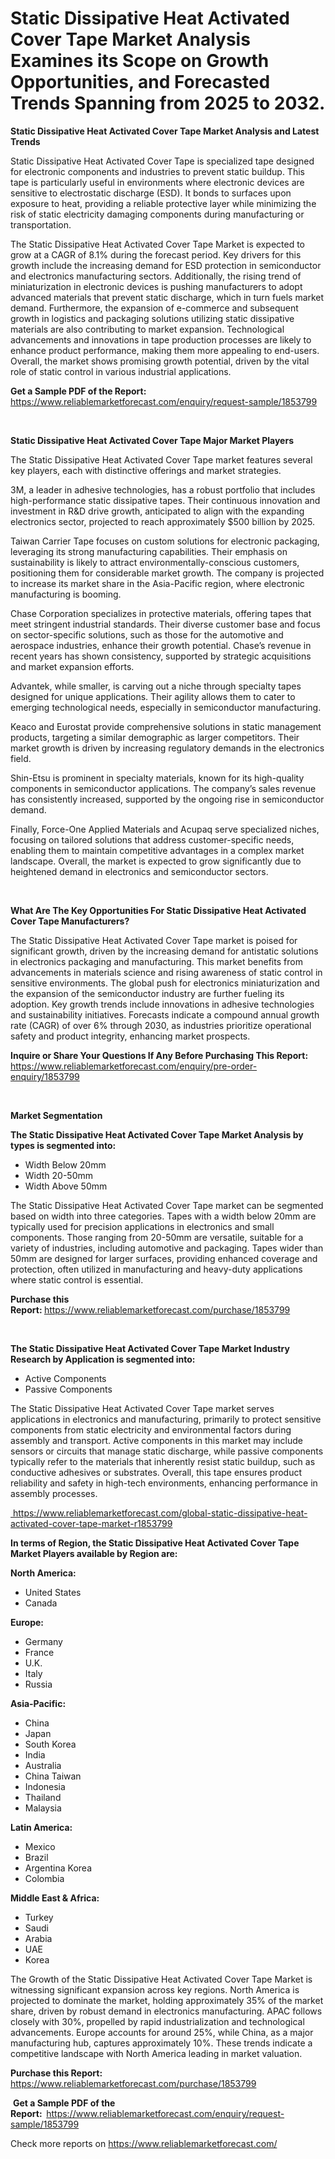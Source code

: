 <p><h1>Static Dissipative Heat Activated Cover Tape Market Analysis Examines its Scope on Growth Opportunities, and Forecasted Trends Spanning from 2025 to 2032.</h1></p><p><strong>Static Dissipative Heat Activated Cover Tape Market Analysis and Latest Trends</strong></p>
<p><p>Static Dissipative Heat Activated Cover Tape is specialized tape designed for electronic components and industries to prevent static buildup. This tape is particularly useful in environments where electronic devices are sensitive to electrostatic discharge (ESD). It bonds to surfaces upon exposure to heat, providing a reliable protective layer while minimizing the risk of static electricity damaging components during manufacturing or transportation.</p><p>The Static Dissipative Heat Activated Cover Tape Market is expected to grow at a CAGR of 8.1% during the forecast period. Key drivers for this growth include the increasing demand for ESD protection in semiconductor and electronics manufacturing sectors. Additionally, the rising trend of miniaturization in electronic devices is pushing manufacturers to adopt advanced materials that prevent static discharge, which in turn fuels market demand. Furthermore, the expansion of e-commerce and subsequent growth in logistics and packaging solutions utilizing static dissipative materials are also contributing to market expansion. Technological advancements and innovations in tape production processes are likely to enhance product performance, making them more appealing to end-users. Overall, the market shows promising growth potential, driven by the vital role of static control in various industrial applications.</p></p>
<p><strong>Get a Sample PDF of the Report:&nbsp;</strong> <a href="https://www.reliablemarketforecast.com/enquiry/request-sample/1853799?utm_campaign=3203&utm_medium=2&utm_source=Github&utm_content=ia&utm_term=27032025&utm_id=static-dissipative-heat-activated-cover-tape">https://www.reliablemarketforecast.com/enquiry/request-sample/1853799</a></p>
<p>&nbsp;</p>
<p><strong>Static Dissipative Heat Activated Cover Tape Major Market Players</strong></p>
<p><p>The Static Dissipative Heat Activated Cover Tape market features several key players, each with distinctive offerings and market strategies. </p><p>3M, a leader in adhesive technologies, has a robust portfolio that includes high-performance static dissipative tapes. Their continuous innovation and investment in R&D drive growth, anticipated to align with the expanding electronics sector, projected to reach approximately $500 billion by 2025.</p><p>Taiwan Carrier Tape focuses on custom solutions for electronic packaging, leveraging its strong manufacturing capabilities. Their emphasis on sustainability is likely to attract environmentally-conscious customers, positioning them for considerable market growth. The company is projected to increase its market share in the Asia-Pacific region, where electronic manufacturing is booming.</p><p>Chase Corporation specializes in protective materials, offering tapes that meet stringent industrial standards. Their diverse customer base and focus on sector-specific solutions, such as those for the automotive and aerospace industries, enhance their growth potential. Chase’s revenue in recent years has shown consistency, supported by strategic acquisitions and market expansion efforts.</p><p>Advantek, while smaller, is carving out a niche through specialty tapes designed for unique applications. Their agility allows them to cater to emerging technological needs, especially in semiconductor manufacturing.</p><p>Keaco and Eurostat provide comprehensive solutions in static management products, targeting a similar demographic as larger competitors. Their market growth is driven by increasing regulatory demands in the electronics field.</p><p>Shin-Etsu is prominent in specialty materials, known for its high-quality components in semiconductor applications. The company’s sales revenue has consistently increased, supported by the ongoing rise in semiconductor demand.</p><p>Finally, Force-One Applied Materials and Acupaq serve specialized niches, focusing on tailored solutions that address customer-specific needs, enabling them to maintain competitive advantages in a complex market landscape. Overall, the market is expected to grow significantly due to heightened demand in electronics and semiconductor sectors.</p></p>
<p>&nbsp;</p>
<p><strong>What Are The Key Opportunities For Static Dissipative Heat Activated Cover Tape Manufacturers?</strong></p>
<p><p>The Static Dissipative Heat Activated Cover Tape market is poised for significant growth, driven by the increasing demand for antistatic solutions in electronics packaging and manufacturing. This market benefits from advancements in materials science and rising awareness of static control in sensitive environments. The global push for electronics miniaturization and the expansion of the semiconductor industry are further fueling its adoption. Key growth trends include innovations in adhesive technologies and sustainability initiatives. Forecasts indicate a compound annual growth rate (CAGR) of over 6% through 2030, as industries prioritize operational safety and product integrity, enhancing market prospects.</p></p>
<p><strong>Inquire or Share Your Questions If Any Before Purchasing This Report:</strong> <a href="https://www.reliablemarketforecast.com/enquiry/pre-order-enquiry/1853799?utm_campaign=3203&utm_medium=2&utm_source=Github&utm_content=ia&utm_term=27032025&utm_id=static-dissipative-heat-activated-cover-tape">https://www.reliablemarketforecast.com/enquiry/pre-order-enquiry/1853799</a></p>
<p>&nbsp;</p>
<p><strong>Market Segmentation</strong></p>
<p><strong>The Static Dissipative Heat Activated Cover Tape Market Analysis by types is segmented into:</strong></p>
<p><ul><li>Width Below 20mm</li><li>Width 20-50mm</li><li>Width Above 50mm</li></ul></p>
<p><p>The Static Dissipative Heat Activated Cover Tape market can be segmented based on width into three categories. Tapes with a width below 20mm are typically used for precision applications in electronics and small components. Those ranging from 20-50mm are versatile, suitable for a variety of industries, including automotive and packaging. Tapes wider than 50mm are designed for larger surfaces, providing enhanced coverage and protection, often utilized in manufacturing and heavy-duty applications where static control is essential.</p></p>
<p><strong>Purchase this Report:&nbsp;</strong><a href="https://www.reliablemarketforecast.com/purchase/1853799?utm_campaign=3203&utm_medium=2&utm_source=Github&utm_content=ia&utm_term=27032025&utm_id=static-dissipative-heat-activated-cover-tape">https://www.reliablemarketforecast.com/purchase/1853799</a></p>
<p>&nbsp;</p>
<p><strong>The Static Dissipative Heat Activated Cover Tape Market Industry Research by Application is segmented into:</strong></p>
<p><ul><li>Active Components</li><li>Passive Components</li></ul></p>
<p><p>The Static Dissipative Heat Activated Cover Tape market serves applications in electronics and manufacturing, primarily to protect sensitive components from static electricity and environmental factors during assembly and transport. Active components in this market may include sensors or circuits that manage static discharge, while passive components typically refer to the materials that inherently resist static buildup, such as conductive adhesives or substrates. Overall, this tape ensures product reliability and safety in high-tech environments, enhancing performance in assembly processes.</p></p>
<p><a href="https://www.reliablemarketforecast.com/global-static-dissipative-heat-activated-cover-tape-market-r1853799?utm_campaign=3203&utm_medium=2&utm_source=Github&utm_content=ia&utm_term=27032025&utm_id=static-dissipative-heat-activated-cover-tape">&nbsp;https://www.reliablemarketforecast.com/global-static-dissipative-heat-activated-cover-tape-market-r1853799</a></p>
<p><strong>In terms of Region, the Static Dissipative Heat Activated Cover Tape Market Players available by Region are:</strong></p>
<p>
    <p> <strong> North America: </strong>
        <ul>
            <li>United States</li>
            <li>Canada</li>
        </ul>
        </p> 
    <p> <strong> Europe: </strong>
        <ul>
            <li>Germany</li>
            <li>France</li>
            <li>U.K.</li>
            <li>Italy</li>
            <li>Russia</li>
        </ul>
        </p> 
    <p> <strong> Asia-Pacific: </strong>
        <ul>
            <li>China</li>
            <li>Japan</li>
            <li>South Korea</li>
            <li>India</li>
            <li>Australia</li>
            <li>China Taiwan</li>
            <li>Indonesia</li>
            <li>Thailand</li>
            <li>Malaysia</li>
        </ul>
        </p> 
    <p> <strong> Latin America: </strong>
        <ul>
            <li>Mexico</li>
            <li>Brazil</li>
            <li>Argentina Korea</li>
            <li>Colombia</li>
        </ul>
        </p> 
    <p> <strong> Middle East & Africa: </strong>
        <ul>
            <li>Turkey</li>
            <li>Saudi</li>
            <li>Arabia</li>
            <li>UAE</li>
            <li>Korea</li>
        </ul>
    </p>
    </p>
<p><p>The Growth of the Static Dissipative Heat Activated Cover Tape Market is witnessing significant expansion across key regions. North America is projected to dominate the market, holding approximately 35% of the market share, driven by robust demand in electronics manufacturing. APAC follows closely with 30%, propelled by rapid industrialization and technological advancements. Europe accounts for around 25%, while China, as a major manufacturing hub, captures approximately 10%. These trends indicate a competitive landscape with North America leading in market valuation.</p></p>
<p><strong>Purchase this Report: </strong><a href="https://www.reliablemarketforecast.com/purchase/1853799?utm_campaign=3203&utm_medium=2&utm_source=Github&utm_content=ia&utm_term=27032025&utm_id=static-dissipative-heat-activated-cover-tape">https://www.reliablemarketforecast.com/purchase/1853799</a></p>
<p>&nbsp;<strong>Get a Sample PDF of the Report:&nbsp;&nbsp;</strong><a href="https://www.reliablemarketforecast.com/enquiry/request-sample/1853799?utm_campaign=3203&utm_medium=2&utm_source=Github&utm_content=ia&utm_term=27032025&utm_id=static-dissipative-heat-activated-cover-tape">https://www.reliablemarketforecast.com/enquiry/request-sample/1853799</a></p>
<p><strong></strong></p>
<p>Check more reports on <a href="https://www.reliablemarketforecast.com/?utm_campaign=3203&utm_medium=2&utm_source=Github&utm_content=ia&utm_term=27032025&utm_id=static-dissipative-heat-activated-cover-tape">https://www.reliablemarketforecast.com/</a></p>